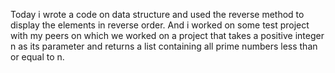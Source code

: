 Today i wrote a code on data structure and used the reverse method to display the elements in reverse order.
And i worked on some test project with my peers on which we worked on a project that takes a positive integer n
as its parameter and returns a list containing all prime numbers less than or equal to n.